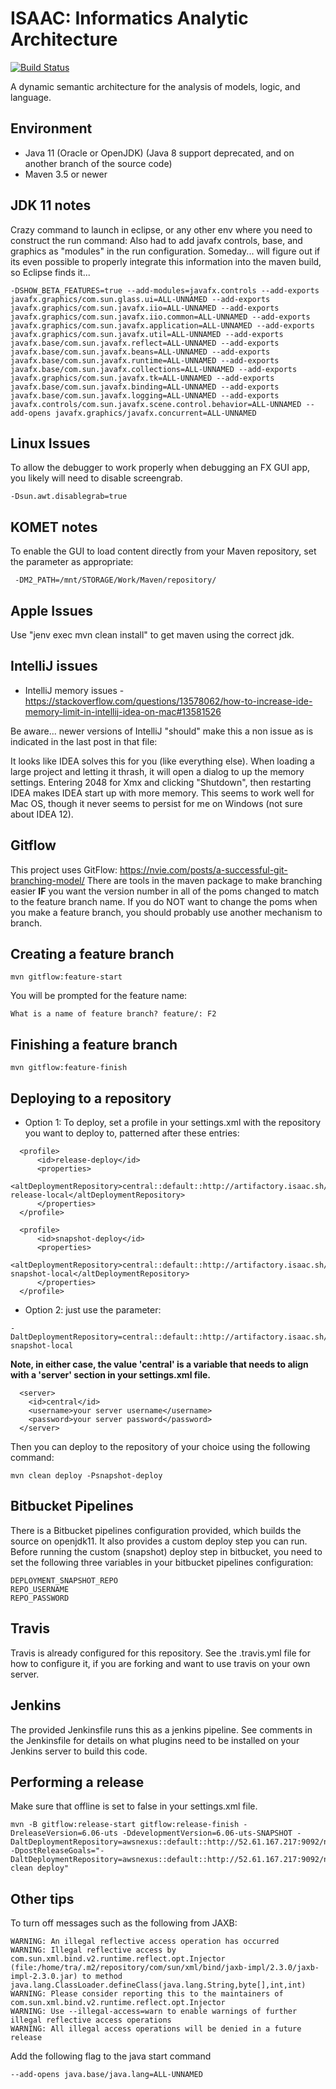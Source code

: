 ISAAC: Informatics Analytic Architecture
======================

[![Build Status](https://travis-ci.org/OSEHRA/ISAAC.svg?branch=develop)](https://travis-ci.org/OSEHRA/ISAAC)

A dynamic semantic architecture for the analysis of models, logic, and language.


## Environment

* Java 11 (Oracle or OpenJDK) (Java 8 support deprecated, and on another branch of the source code)
* Maven  3.5 or newer

## JDK 11 notes
Crazy command to launch in eclipse, or any other env where you need to construct the run command:
Also had to add javafx controls, base, and graphics as "modules" in the run configuration.
Someday... will figure out if its even possible to properly integrate this information into the maven build, so Eclipse finds it...

```
-DSHOW_BETA_FEATURES=true --add-modules=javafx.controls --add-exports javafx.graphics/com.sun.glass.ui=ALL-UNNAMED --add-exports javafx.graphics/com.sun.javafx.iio=ALL-UNNAMED --add-exports javafx.graphics/com.sun.javafx.iio.common=ALL-UNNAMED --add-exports javafx.graphics/com.sun.javafx.application=ALL-UNNAMED --add-exports javafx.graphics/com.sun.javafx.util=ALL-UNNAMED --add-exports javafx.base/com.sun.javafx.reflect=ALL-UNNAMED --add-exports javafx.base/com.sun.javafx.beans=ALL-UNNAMED --add-exports javafx.base/com.sun.javafx.runtime=ALL-UNNAMED --add-exports javafx.base/com.sun.javafx.collections=ALL-UNNAMED --add-exports javafx.graphics/com.sun.javafx.tk=ALL-UNNAMED --add-exports javafx.base/com.sun.javafx.binding=ALL-UNNAMED --add-exports javafx.base/com.sun.javafx.logging=ALL-UNNAMED --add-exports javafx.controls/com.sun.javafx.scene.control.behavior=ALL-UNNAMED --add-opens javafx.graphics/javafx.concurrent=ALL-UNNAMED
```

## Linux Issues
To allow the debugger to work properly when debugging an FX GUI app, you likely will need to disable screengrab.

```
-Dsun.awt.disablegrab=true
```

## KOMET notes
To enable the GUI to load content directly from your Maven repository, set the parameter as appropriate:

```
 -DM2_PATH=/mnt/STORAGE/Work/Maven/repository/
```


## Apple Issues

Use "jenv exec mvn clean install" to get maven using the correct jdk.

## IntelliJ issues

* IntelliJ memory issues - https://stackoverflow.com/questions/13578062/how-to-increase-ide-memory-limit-in-intellij-idea-on-mac#13581526

Be aware... newer versions of IntelliJ "should" make this a non issue as is indicated in the last post in that file:

It looks like IDEA solves this for you (like everything else). When loading a large project and letting it thrash, it will open a dialog to up the memory settings. Entering 2048 for Xmx and clicking "Shutdown", then restarting IDEA makes IDEA start up with more memory. This seems to work well for Mac OS, though it never seems to persist for me on Windows (not sure about IDEA 12).

## Gitflow
This project uses GitFlow: https://nvie.com/posts/a-successful-git-branching-model/
There are tools in the maven package to make branching easier **IF** you want the version number in all of the poms changed to match to the 
feature branch name.  If you do NOT want to change the poms when you make a feature branch, you should probably use another mechanism to branch.

## Creating a feature branch
```
mvn gitflow:feature-start
```
You will be prompted for the feature name:
```
What is a name of feature branch? feature/: F2
```
## Finishing a feature branch
```
mvn gitflow:feature-finish
```


## Deploying to a repository

* Option 1: To deploy, set a profile in your settings.xml with the repository you want to deploy to, patterned after these entries:

```
  <profile>
      <id>release-deploy</id>
      <properties>
        <altDeploymentRepository>central::default::http://artifactory.isaac.sh/artifactory/libs-release-local</altDeploymentRepository>
      </properties>
  </profile>

  <profile>
      <id>snapshot-deploy</id>
      <properties>
         <altDeploymentRepository>central::default::http://artifactory.isaac.sh/artifactory/libs-snapshot-local</altDeploymentRepository>
      </properties>
  </profile>

```

* Option 2: just use the parameter:

```
-DaltDeploymentRepository=central::default::http://artifactory.isaac.sh/artifactory/libs-snapshot-local

```

**Note, in either case, the value 'central' is a variable that needs to align with a 'server' section in your settings.xml file.**

```
  <server>
    <id>central</id>
    <username>your server username</username>
    <password>your server password</password>
  </server>
```

Then you can deploy to the repository of your choice using the following command:  

```
mvn clean deploy -Psnapshot-deploy
```

## Bitbucket Pipelines 
There is a Bitbucket pipelines configuration provided, which builds the source on openjdk11.  It also provides a custom deploy step you can run.
Before running the custom (snapshot) deploy step in bitbucket, you need to set the following three variables in your bitbucket pipelines configuration:
```
DEPLOYMENT_SNAPSHOT_REPO
REPO_USERNAME
REPO_PASSWORD
```

## Travis
Travis is already configured for this repository.  See the .travis.yml file for how to configure it, if you are forking and want to use travis on your own 
server.

## Jenkins
The provided Jenkinsfile runs this as a jenkins pipeline.  See comments in the Jenkinsfile for details on what plugins need to be installed on your Jenkins server
to build this code.

## Performing a release
Make sure that offline is set to false in your settings.xml file. 

```
mvn -B gitflow:release-start gitflow:release-finish -DreleaseVersion=6.06-uts -DdevelopmentVersion=6.06-uts-SNAPSHOT -DaltDeploymentRepository=awsnexus::default::http://52.61.167.217:9092/nexus/content/repositories/releases -DpostReleaseGoals="-DaltDeploymentRepository=awsnexus::default::http://52.61.167.217:9092/nexus/content/repositories/releases clean deploy"

```

## Other tips

To turn off messages such as the following from JAXB:

```
WARNING: An illegal reflective access operation has occurred
WARNING: Illegal reflective access by com.sun.xml.bind.v2.runtime.reflect.opt.Injector (file:/home/tra/.m2/repository/com/sun/xml/bind/jaxb-impl/2.3.0/jaxb-impl-2.3.0.jar) to method java.lang.ClassLoader.defineClass(java.lang.String,byte[],int,int)
WARNING: Please consider reporting this to the maintainers of com.sun.xml.bind.v2.runtime.reflect.opt.Injector
WARNING: Use --illegal-access=warn to enable warnings of further illegal reflective access operations
WARNING: All illegal access operations will be denied in a future release
```

Add the following flag to the java start  command

```
--add-opens java.base/java.lang=ALL-UNNAMED
```